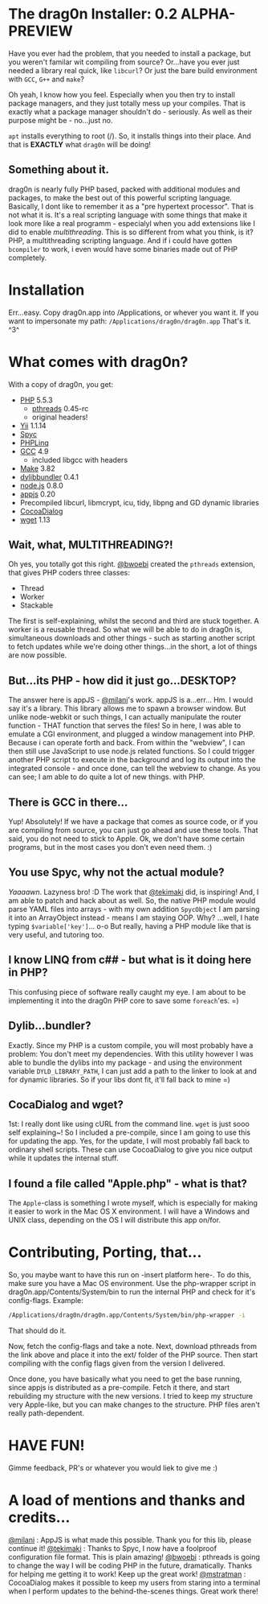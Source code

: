 # The drag0n Installer: 0.2 ALPHA-PREVIEW

Have you ever had the problem, that you needed to install a package, but you weren't familar wit compiling from source?
Or...have you ever just needed a library real quick, like `libcurl`?
Or just the bare build environment with `GCC`, `G++` and `make`?

Oh yeah, I know how you feel. Especially when you then try to install package managers, and they just totally mess up your compiles. That is exactly what a package manager shouldn't do - seriously. As well as their purpose might be - no...just no.

`apt` installs everything to root (/). So, it installs things into their place. And that is **EXACTLY** what `drag0n` will be doing!


## Something about it.

drag0n is nearly fully PHP based, packed with additional modules and packages, to make the best out of this powerful scripting language. Basically, I dont like to remember it as a "pre hypertext processor". That is not what it is. It's a real scripting language with some things that make it look more like a real programm - especialyl when you add extensions like I did to enable _multithreading_. This is so different from what you think, is it? PHP, a multithreading scripting language. And if i could have gotten `bcompiler` to work, i even would have some binaries made out of PHP completely.


# Installation

Err...easy. Copy drag0n.app into /Applications, or whever you want it. If you want to impersonate my path: `/Applications/drag0n/drag0n.app`
That's it. ^3^


# What comes with drag0n?

With a copy of drag0n, you get:
- [PHP](http://php.net) 5.5.3
    - [pthreads](https://github.com/bwoebi/pthreads) 0.45-rc
    - original headers!
- [Yii](http://yiiframework.com) 1.1.14
- [Spyc](https://github.com/tekimaki/spyc)
- [PHPLinq](http://phplinq.codeplex.com)
- [GCC](http://hpc.sourceforge.net) 4.9
	- included libgcc with headers
- [Make](http://www.gnu.org/software/software.html) 3.82
- [dylibbundler](http://macdylibbundler.sourceforge.net) 0.4.1
- [node.js](http://nodejs.org) 0.8.0
- [appjs](https://github.com/appjs/appjs) 0.20
- Precompiled libcurl, libmcrypt, icu, tidy, libpng and GD dynamic libraries
- [CocoaDialog](https://github.com/mstratman/cocoadialog)
- [wget](http://www.techtach.org/wget-prebuilt-binary-for-mac-osx-lion) 1.13


## Wait, what, MULTITHREADING?!

Oh yes, you totally got this right.
[@bwoebi](https://github.com/bwoebi) created the `pthreads` extension, that gives PHP coders three classes:

- Thread
- Worker
- Stackable

The first is self-explaining, whilst the second and third are stuck together. A worker is a reusable thread. So what we will be able to do in drag0n is, simultaneous downloads and other things - such as starting another script to fetch updates while we're doing other things...in the short, a lot of things are now possible.


## But...its PHP - how did it just go...DESKTOP?

The answer here is appJS - [@milani](https://github.com/milani)'s work.
appJS is a...err... Hm. I would say it's a library. This library allows me to spawn a browser window. But unlike node-webkit or such things, I can actually manipulate the router function - THAT function that serves the files! So in here, I was able to emulate a CGI environment, and plugged a window management into PHP. Because i can operate forth and back. From within the "webview", I can then still use JavaScript to use node.js related functions. So I could trigger another PHP script to execute in the background and log its output into the integrated console - and once done, can tell the webview to change.
As you can see; I am able to do quite a lot of new things. with PHP. 


## There is GCC in there...

Yup! Absolutely! If we have a package that comes as source code, or if you are compiling from source, you can just go ahead and use these tools. That said, you do not need to stick to Apple. Ok, we don't have some certain programs, but in the most cases you don't even need them. :)


## You use Spyc, why not the actual module?

*Yaaaawn*. Lazyness bro! :D
The work that [@tekimaki](https://github.com/tekimaki) did, is inspiring! And, I am able to patch and hack about as well. So, the native PHP module would parse YAML files into arrays - with my own addition `SpycObject` I am parsing it into an ArrayObject instead - means I am staying OOP. Why? ...well, I hate typing `$variable['key']`... o-o
But really, having a PHP module like that is very useful, and tutoring too.


## I know LINQ from c## - but what is it doing here in PHP?

This confusing piece of software really caught my eye. I am about to be implementing it into the drag0n PHP core to save some `foreach`'es. =)


## Dylib...bundler?

Exactly. Since my PHP is a custom compile, you will most probably have a problem: You don't meet my dependencies. With this utility however I was able to bundle the dylibs into my package - and using the environment variable `DYLD_LIBRARY_PATH`, I can just add a path to the linker to look at and for dynamic libraries. So if your libs dont fit, it'll fall back to mine =)


## CocaDialog and wget?

1st: I really dont like using cURL from the command line. `wget` is just sooo self explaining~! So I included a pre-compile, since I am going to use this for updating the app. Yes, for the update, I will most probably fall back to ordinary shell scripts. These can use CocoaDialog to give you nice output while it updates the internal stuff.


## I found a file called "Apple.php" - what is that?

The `Apple`-class is something I wrote myself, which is especially for making it easier to work in the Mac OS X environment. I will have a Windows and UNIX class, depending on the OS I will distribute this app on/for.


# Contributing, Porting, that...

So, you maybe want to have this run on -insert platform here-. To do this, make sure you have a Mac OS environment. Use the php-wrapper script in drag0n.app/Contents/System/bin to run the internal PHP and check for it's config-flags. Example:
```bash
/Applications/drag0n/drag0n.app/Contents/System/bin/php-wrapper -i
```
That should do it. 

Now, fetch the config-flags and take a note. Next, download pthreads from the link above and place it into the ext/ folder of the PHP source. Then start compiling with the config flags given from the version I delivered.

Once done, you have basically what you need to get the base running, since appjs is distributed as a pre-compile. Fetch it there, and start rebuilding my structure with the new versions. I tried to keep my structure very Apple-like, but you can make changes to the structure. PHP files aren't really path-dependent.


# HAVE FUN!

Gimme feedback, PR's or whatever you would liek to give me :)


# A load of mentions and thanks and credits...
[@milani](https://github.com/milani) : AppJS is what made this possible. Thank you for this lib, please continue it!
[@tekimaki](https://github.com/tekimaki) : Thanks to Spyc, I now have a foolproof configuration file format. This is plain amazing!
[@bwoebi](https://github.com/bwoebi) : pthreads is going to change the way I will be coding PHP in the future, dramatically. Thanks for helping me getting it to work! Keep up the great work!
[@mstratman](https://github.com/mstratman) : CocoaDialog makes it possible to keep my users from staring into a terminal when I perform updates to the behind-the-scenes things. Great work there!